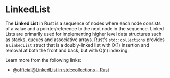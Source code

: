 # LinkedList

The **Linked List** in Rust is a sequence of nodes where each node consists of a value and a pointer/reference to the next node in the sequence. Linked Lists are primarily used for implementing higher level data structures such as stacks, queues and associative arrays. Rust's `std::collections` provides a `LinkedList` struct that is a doubly-linked list with O(1) insertion and removal at both the front and back, but with O(n) indexing.

Learn more from the following links:

- [@official@LinkedList in std::collections - Rust](https://doc.rust-lang.org/std/collections/struct.LinkedList.html)
